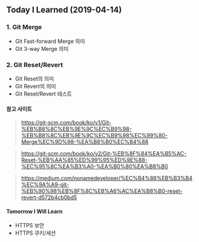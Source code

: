 ## Today I Learned (2019-04-14)


### 1. Git Merge 

* Git Fast-forward Merge 의미
* Git 3-way Merge 의미

### 2. Git Reset/Revert

* Git Reset의 의미
* Git Revert의 의미
* Git Reset/Revert 테스트


#### 참고 사이트 
  
> https://git-scm.com/book/ko/v1/Git-%EB%B8%8C%EB%9E%9C%EC%B9%98-%EB%B8%8C%EB%9E%9C%EC%B9%98%EC%99%80-Merge%EC%9D%98-%EA%B8%B0%EC%B4%88

> https://git-scm.com/book/ko/v2/Git-%EB%8F%84%EA%B5%AC-Reset-%EB%AA%85%ED%99%95%ED%9E%88-%EC%95%8C%EA%B3%A0-%EA%B0%80%EA%B8%B0

> https://medium.com/nonamedeveloper/%EC%B4%88%EB%B3%B4%EC%9A%A9-git-%EB%90%98%EB%8F%8C%EB%A6%AC%EA%B8%B0-reset-revert-d572b4cb0bd5



#### Tomorrow I Will Learn 
* HTTPS 보안
* HTTPS 쿠키/세션
